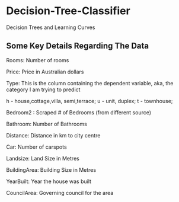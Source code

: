 # Decision-Tree-Classifier
Decision Trees and Learning Curves

## Some Key Details Regarding The Data

Rooms: Number of rooms

Price: Price in Australian dollars

Type: This is the column containing the dependent variable, aka, the category I am trying to predict

h - house,cottage,villa, semi,terrace;
u - unit, duplex;
t - townhouse;

Bedroom2 : Scraped # of Bedrooms (from different source)

Bathroom: Number of Bathrooms

Distance: Distance in km to city centre 

Car: Number of carspots

Landsize: Land Size in Metres

BuildingArea: Building Size in Metres

YearBuilt: Year the house was built

CouncilArea: Governing council for the area
